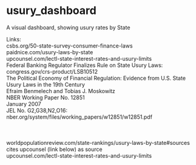 # usury_dashboard

A visual dashboard, showing usury rates by State



Links:<br />
csbs.org/50-state-survey-consumer-finance-laws<br />
paidnice.com/usury-laws-by-state<br />
upcounsel.com/lectl-state-interest-rates-and-usury-limits<br />
Federal Banking Regulator Finalizes Rule on State Usury Laws:<br />
congress.gov/crs-product/LSB10512<br />
The Political Economy of Financial Regulation: Evidence from U.S. State Usury Laws in the 19th Century<br />
Efraim Benmelech and Tobias J. Moskowitz<br />
NBER Working Paper No. 12851<br />
January 2007<br />
JEL No. G2,G38,N2,O16:<br />
nber.org/system/files/working_papers/w12851/w12851.pdf<br />
<br />
<br />
<br />
worldpopulationreview.com/state-rankings/usury-laws-by-state#sources<br />
cites upcounsel (link below) as source<br />
upcounsel.com/lectl-state-interest-rates-and-usury-limits<br />



